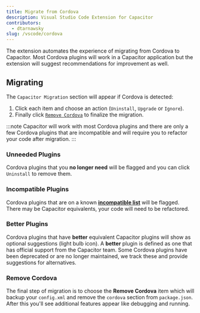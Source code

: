 ```yaml
---
title: Migrate from Cordova
description: Visual Studio Code Extension for Capacitor
contributors:
  - dtarnawsky
slug: /vscode/cordova
---
```


The extension automates the experience of migrating from Cordova to Capacitor. Most Cordova plugins will work in a Capacitor application but the extension will suggest recommendations for improvement as well.

## Migrating

The `Capacitor Migration` section will appear if Cordova is detected:
1. Click each item and choose an action (`Uninstall`, `Upgrade` or `Ignore`).
2. Finally click [`Remove Cordova`](#remove-cordova) to finalize the migration.

:::note
Capacitor will work with most Cordova plugins and there are only a few Cordova plugins that are incompatible and will require you to refactor your code after migration.
:::

### Unneeded Plugins
Cordova plugins that you **no longer need** will be flagged and you can click `Uninstall` to remove them.

### Incompatible Plugins
Cordova plugins that are on a known **[incompatible list](https://capacitorjs.com/docs/plugins/cordova#known-incompatible-plugins)** will be flagged. There may be Capacitor equivalents, your code will need to be refactored.

### Better Plugins
Cordova plugins that have **better** equivalent Capacitor plugins will show as optional suggestions (light bulb icon). A **better** plugin is defined as one that has official support from the Capacitor team. Some Cordova plugins have been deprecated or are no longer maintained, we track these and provide suggestions for alternatives.

### Remove Cordova

The final step of migration is to choose the **Remove Cordova** item which will backup your `config.xml` and remove the `cordova` section from `package.json`. After this you'll see additional features appear like debugging and running.
